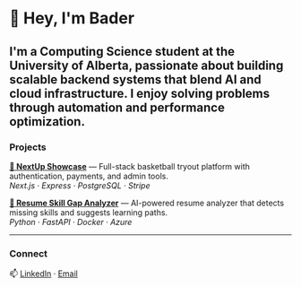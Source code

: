 # 👋 Hey, I'm Bader

I'm a Computing Science student at the University of Alberta, passionate about building scalable backend systems that blend AI and cloud infrastructure.
I enjoy solving problems through automation and performance optimization.
---

### Projects

**[🏀 NextUp Showcase](https://github.com/Bader-alq4/next-up-showcase)** — Full-stack basketball tryout platform with authentication, payments, and admin tools.  
*Next.js · Express · PostgreSQL · Stripe*

**[🧠 Resume Skill Gap Analyzer](https://github.com/Bader-alq4/resume-skill-gap)** — AI-powered resume analyzer that detects missing skills and suggests learning paths.  
*Python · FastAPI · Docker · Azure*

---

### Connect

📫 [LinkedIn](https://linkedin.com/in/bader-al-qasem) · [Email](mailto:baderalq774@gmail.com)

